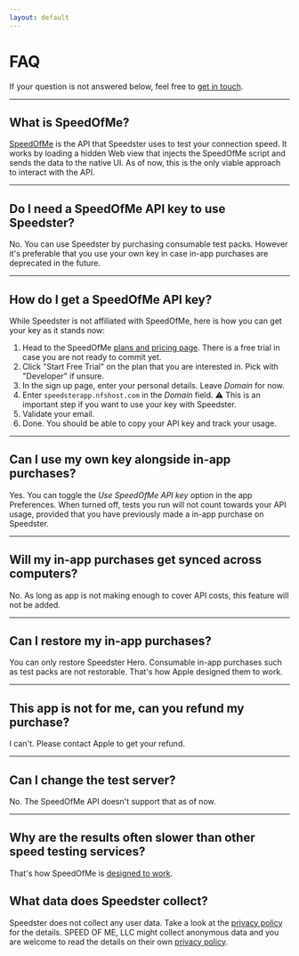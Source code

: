 ```yaml
---
layout: default
---
```


# FAQ

If your question is not answered below, feel free to [get in touch](/support).

<hr>

## What is SpeedOfMe?

[SpeedOfMe](http://SpeedOfMe) is the API that Speedster uses to test your connection speed. It works by loading a hidden Web view that injects the SpeedOfMe script and sends the data to the native UI. As of now, this is the only viable approach to interact with the API.

<hr>

## Do I need a SpeedOfMe API key to use Speedster?

No. You can use Speedster by purchasing consumable test packs. However it's preferable that you use your own key in case in-app purchases are deprecated in the future.

<hr>

## How do I get a SpeedOfMe API key?

While Speedster is not affiliated with SpeedOfMe, here is how you can get your key as it stands now:

1. Head to the SpeedOfMe [plans and pricing page](http://SpeedOfMe/api-plans.html). There is a free trial in case you are not ready to commit yet.
2. Click "Start Free Trial" on the plan that you are interested in. Pick with "Developer" if unsure.
3. In the sign up page, enter your personal details. Leave *Domain* for now.
4. Enter `speedsterapp.nfshost.com` in the *Domain* field. ⚠️ This is an important step if you want to use your key with Speedster.
5. Validate your email.
6. Done. You should be able to copy your API key and track your usage.

<hr>

## Can I use my own key alongside in-app purchases?

Yes. You can toggle the *Use SpeedOfMe API key* option in the app Preferences. When turned off, tests you run will not count towards your API usage, provided that you have previously made a in-app purchase on Speedster.

<hr>

## Will my in-app purchases get synced across computers?

No. As long as app is not making enough to cover API costs, this feature will not be added.

<hr>

## Can I restore my in-app purchases?

You can only restore Speedster Hero. Consumable in-app purchases such as test packs are not restorable. That's how Apple designed them to work.

<hr>

## This app is not for me, can you refund my purchase?

I can't. Please contact Apple to get your refund.

<hr>

## Can I change the test server?

No. The SpeedOfMe API doesn't support that as of now.

<hr>

## Why are the results often slower than other speed testing services?

That's how SpeedOfMe is [designed to work](http://speedof.me/howitworks.html).

## What data does Speedster collect?

Speedster does not collect any user data. Take a look at the [privacy policy](/privacy) for the details. SPEED OF ME, LLC might collect anonymous data and you are welcome to read the details on their own [privacy policy](http://speedof.me/privacy.html).
